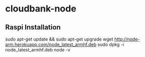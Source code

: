 cloudbank-node
==============

Raspi Installation
-----
sudo apt-get update && sudo apt-get upgrade
wget http://node-arm.herokuapp.com/node_latest_armhf.deb
sudo dpkg -i node_latest_armhf.deb
node -v
